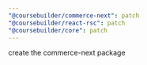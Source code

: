 ```yaml
---
"@coursebuilder/commerce-next": patch
"@coursebuilder/react-rsc": patch
"@coursebuilder/core": patch
---
```


create the commerce-next package
